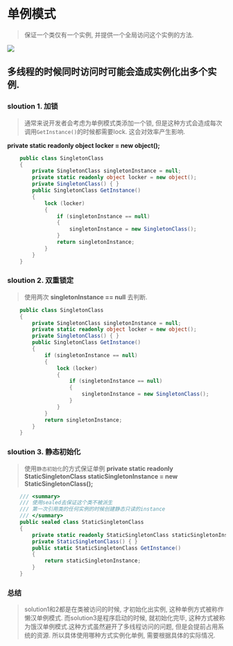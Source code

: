 # 单例模式

>保证一个类仅有一个实例, 并提供一个全局访问这个实例的方法.

![](https://img2018.cnblogs.com/blog/1216080/201904/1216080-20190417154443962-1992621379.png)

## 多线程的时候同时访问时可能会造成实例化出多个实例.

### sloution 1. 加锁

> 通常来说开发者会考虑为单例模式类添加一个锁, 但是这种方式会造成每次调用`GetInstance()`的时候都需要lock. 这会对效率产生影响.

**private static readonly object locker = new object();**
```csharp
    public class SingletonClass
    {
        private SingletonClass singletonInstance = null;
        private static readonly object locker = new object();
        private SingletonClass() { }
        public SingletonClass GetInstance()
        {
            lock (locker)
            {
                if (singletonInstance == null)
                {
                    singletonInstance = new SingletonClass();
                }
                return singletonInstance;
            }
        }
    }
```

### sloution 2.  双重锁定

>使用两次 **singletonInstance == null** 去判断.

```csharp
    public class SingletonClass
    {
        private SingletonClass singletonInstance = null;
        private static readonly object locker = new object();
        private SingletonClass() { }
        public SingletonClass GetInstance()
        {
            if (singletonInstance == null)
            {
                lock (locker)
                {
                    if (singletonInstance == null)
                    {
                        singletonInstance = new SingletonClass();
                    }
                } 
            }
            return singletonInstance;
        }
    }
```

### sloution 3. 静态初始化

>使用`静态初始化`的方式保证单例
**private static readonly StaticSingletonClass staticSingletonInstance = new StaticSingletonClass();**

```csharp
    /// <summary>
    /// 使用sealed去保证这个类不被派生
    /// 第一次引用类的任何实例的时候创建静态只读的instance
    /// </summary>
    public sealed class StaticSingletonClass
    {
        private static readonly StaticSingletonClass staticSingletonInstance = new StaticSingletonClass();
        private StaticSingletonClass() { }
        public static StaticSingletonClass GetInstance()
        {
            return staticSingletonInstance;
        }
    }
```

### 总结

>solution1和2都是在类被访问的时候, 才初始化出实例, 这种单例方式被称作懒汉单例模式.
而solution3是程序启动的时候, 就初始化完毕, 这种方式被称为饿汉单例模式.这种方式虽然避开了多线程访问的问题, 但是会提前占用系统的资源. 所以具体使用哪种方式实例化单例, 需要根据具体的实际情况.